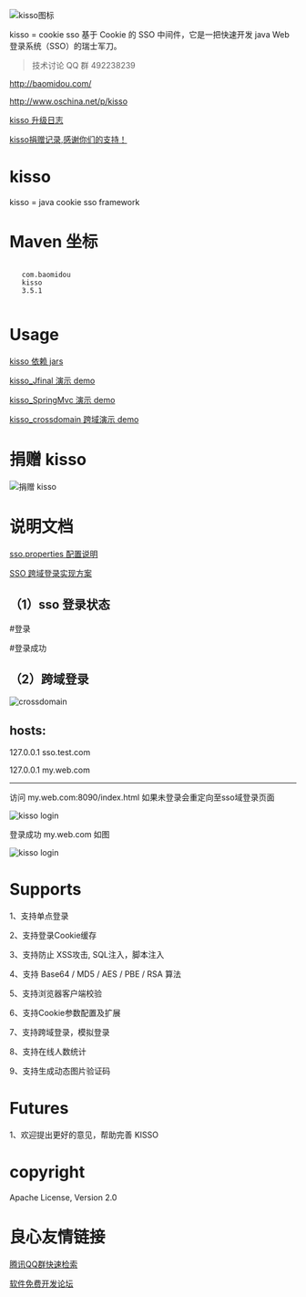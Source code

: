 
![kisso图标](http://git.oschina.net/uploads/images/2015/1122/122054_3b6813fa_12260.png "爱心萝卜 kisso")

kisso  =  cookie sso 基于 Cookie 的 SSO 中间件，它是一把快速开发 java Web 登录系统（SSO）的瑞士军刀。


> 技术讨论 QQ 群 492238239 

http://baomidou.com/

http://www.oschina.net/p/kisso

[kisso 升级日志](http://u.720life.cn/g/5c954f4cd4204fb6c09a7e58aa70844d626733fb1ef81dd3de8db53ee7f8d946a31198ff9f1a75ebe4908414586f0999c8c0f81a2cb19cd4b6f69b304d44c3cbbcf0585160165e0c9c3cc4a40b674eb353f4310ef1f5ee567203a393399c6aa4) 

[kisso捐赠记录,感谢你们的支持！](http://u.720life.cn/g/5c954f4cd4204fb6c09a7e58aa70844d626733fb1ef81dd3de8db53ee7f8d946987a3e824d1a81180e085eb36d1f01e4bcd190be28bf8812334197fb39ce0ef25f6b38c12d2cd725524b2480faa4db01) 

ki﻿sso
===

kisso = java cookie sso framework


Maven 坐标
===
```
 
   com.baomidou 
   kisso 
   3.5.1 
 
```

Usage
===========
[kisso 依赖 jars](http://u.720life.cn/g/5c954f4cd4204fb6c09a7e58aa70844d626733fb1ef81dd3de8db53ee7f8d946c6cb707275777c7114bade5d1fa8d727bef6fb85a41a2293b215cf7bae3400a9a70a48f37f9c62e231a37f980a80b45e) 

[kisso_Jfinal 演示 demo](http://u.720life.cn/g/5c954f4cd4204fb6c09a7e58aa70844d626733fb1ef81dd3de8db53ee7f8d946560e622961fc9dfd70a15db73525b4cf) 

[kisso_SpringMvc 演示 demo](http://u.720life.cn/g/5c954f4cd4204fb6c09a7e58aa70844d626733fb1ef81dd3de8db53ee7f8d9468864a06bc6489160f87c5f46ca33f568) 

[kisso_crossdomain 跨域演示 demo](http://u.720life.cn/g/5c954f4cd4204fb6c09a7e58aa70844d626733fb1ef81dd3de8db53ee7f8d9464567cdf594eb0c999368ef17e93be7ea) 

捐赠 kisso
====================

![捐赠 kisso](http://git.oschina.net/uploads/images/2015/1222/211207_0acab44e_12260.png "支持一下kisso")


说明文档
===========
[sso.properties 配置说明](http://u.720life.cn/g/5c954f4cd4204fb6c09a7e58aa70844d626733fb1ef81dd3de8db53ee7f8d946498ec7d6b66148d81582993009686f7eacee12523c260ba169719f81d528c281f2be3d42f99390719cd3eb9077a731c7db36fc0a634410d101db5019f4d3454a265ea6ef996088ccca3947e20e6cada792831e1b1f18cc00ffb9ff084224dd6c7c5de33b8180d106c5a95e7404900f1f83606798b73db6f808f7a0a7504e9761a895ddb93b5fe99b684cdf2819a0663bd0c66426a10a2f9de0a3f9d2a90810b3613305c4c5007c08534652b077fc494701caa84db161cc0e4ce98d577f478c70) 

[SSO 跨域登录实现方案](http://u.720life.cn/g/5c954f4cd4204fb6c09a7e58aa70844d626733fb1ef81dd3de8db53ee7f8d946498ec7d6b66148d81582993009686f7eacee12523c260ba169719f81d528c2813cbf9cbdd7dc31f52ab19dcd6a2b2d1b9a6594007a964d76ddb41d3702955c78150d91d671850641b7a9f791b5e2e8f77a106bdd48338fe13e09c41a7209ea9b84de320da3640ba596e4c70b6f4ce8af9f641927bddf05a1d8163381ca2d3976eb1296f7a82a80536f1fec65c27015be0c99f18751d9c4c2e0348c7a593003b9cb8857ba8ac6e30433ede67522ed761322b86f74ab0ef39bdc746d129a45d3dd709f95ce74115cdadcd4138e99079feb) 


（1）sso 登录状态
--------------------------------------------

 #登录

 

 #登录成功

 



（2）跨域登录
--------------------------------------------

![crossdomain](http://git.oschina.net/uploads/images/2015/1208/101724_845ea916_12260.jpeg "Kisso,crossdomain login")

hosts:
--------------------------------------------
127.0.0.1 sso.test.com

127.0.0.1 my.web.com

--------------------------------------------

访问 my.web.com:8090/index.html  如果未登录会重定向至sso域登录页面

![kisso login](http://git.oschina.net/uploads/images/2015/1208/101635_99913d35_12260.jpeg "Kisso,crossdomain login")

登录成功 my.web.com 如图

![kisso login](http://git.oschina.net/uploads/images/2015/1208/101605_2037b254_12260.jpeg "Kisso,crossdomain login")


Supports
====================
1、支持单点登录

2、支持登录Cookie缓存

3、支持防止 XSS攻击, SQL注入，脚本注入

4、支持 Base64 / MD5 / AES / PBE / RSA 算法

5、支持浏览器客户端校验

6、支持Cookie参数配置及扩展

7、支持跨域登录，模拟登录

8、支持在线人数统计

9、支持生成动态图片验证码

Futures
====================
1、欢迎提出更好的意见，帮助完善 KISSO 

copyright
====================
Apache License, Version 2.0


 # 良心友情链接

[腾讯QQ群快速检索](http://u.720life.cn/s/8cf73f7c)

[软件免费开发论坛](http://u.720life.cn/s/bbb01dc0)